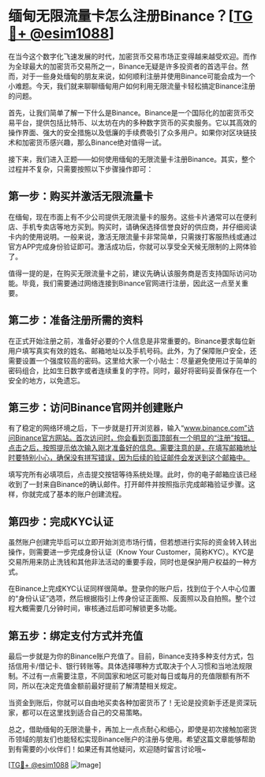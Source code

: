 # 缅甸无限流量卡怎么注册Binance？[[TG💪+ @esim1088](https://t.me/s/esim1088)]

在当今这个数字化飞速发展的时代，加密货币交易市场正变得越来越受欢迎。而作为全球最大的加密货币交易所之一，Binance无疑是许多投资者的首选平台。然而，对于一些身处缅甸的朋友来说，如何顺利注册并使用Binance可能会成为一个小难题。今天，我们就来聊聊缅甸用户如何利用无限流量卡轻松搞定Binance注册的问题。

首先，让我们简单了解一下什么是Binance。Binance是一个国际化的加密货币交易平台，提供包括比特币、以太坊在内的多种数字货币的买卖服务。它以其高效的操作界面、强大的安全措施以及低廉的手续费吸引了众多用户。如果你对区块链技术和加密货币感兴趣，那么Binance绝对值得一试。

接下来，我们进入正题——如何使用缅甸的无限流量卡注册Binance。其实，整个过程并不复杂，只需要按照以下步骤操作即可：

## 第一步：购买并激活无限流量卡

在缅甸，现在市面上有不少公司提供无限流量卡的服务。这些卡片通常可以在便利店、手机专卖店等地方买到。购买时，请确保选择信誉良好的供应商，并仔细阅读卡内的使用说明。一般来说，激活无限流量卡非常简单，只需拨打客服热线或通过官方APP完成身份验证即可。激活成功后，你就可以享受全天候无限制的上网体验了。

值得一提的是，在购买无限流量卡之前，建议先确认该服务商是否支持国际访问功能。毕竟，我们需要通过网络连接到Binance官网进行注册，因此这一点至关重要。

## 第二步：准备注册所需的资料

在正式开始注册之前，准备好必要的个人信息是非常重要的。Binance要求每位新用户填写真实有效的姓名、邮箱地址以及手机号码。此外，为了保障账户安全，还需要设置一个强度较高的密码。这里给大家一个小贴士：尽量避免使用过于简单的密码组合，比如生日数字或者连续重复的字符。同时，最好将密码妥善保存在一个安全的地方，以免遗忘。

## 第三步：访问Binance官网并创建账户

有了稳定的网络环境之后，下一步就是打开浏览器，输入“www.binance.com”访问Binance官方网站。首次访问时，你会看到页面顶部有一个明显的“注册”按钮。点击之后，按照提示依次输入刚才准备好的信息。需要注意的是，在填写邮箱地址时要特别小心，确保没有拼写错误，因为后续的验证邮件会发送到这个邮箱中。

填写完所有必填项后，点击提交按钮等待系统处理。此时，你的电子邮箱应该已经收到了一封来自Binance的确认邮件。打开邮件并按照指示完成邮箱验证步骤。这样，你就完成了基本的账户创建流程。

## 第四步：完成KYC认证

虽然账户创建完毕后可以立即开始浏览市场行情，但若想进行实际的资金转入转出操作，则需要进一步完成身份认证（Know Your Customer，简称KYC）。KYC是交易所用来防止洗钱和其他非法活动的重要手段，同时也是保护用户权益的一种方式。

在Binance上完成KYC认证同样很简单。登录你的账户后，找到位于个人中心位置的“身份认证”选项，然后根据指引上传身份证正面照、反面照以及自拍照。整个过程大概需要几分钟时间，审核通过后即可解锁更多功能。

## 第五步：绑定支付方式并充值

最后一步就是为你的Binance账户充值了。目前，Binance支持多种支付方式，包括信用卡/借记卡、银行转账等。具体选择哪种方式取决于个人习惯和当地法规限制。不过有一点需要注意，不同国家和地区可能对每日或每月的充值限额有所不同，所以在决定充值金额前最好提前了解清楚相关规定。

当资金到账后，你就可以自由地买卖各种加密货币了！无论是投资新手还是资深玩家，都可以在这里找到适合自己的交易策略。

总之，借助缅甸的无限流量卡，再加上一点点耐心和细心，即使是初次接触加密货币领域的朋友们也能轻松实现Binance账户的注册与使用。希望这篇文章能够帮助到有需要的小伙伴们！如果还有其他疑问，欢迎随时留言讨论哦~

[[TG💪+ @esim1088](https://t.me/s/esim1088) ![Image](https://i.postimg.cc/4NQfJmqS/Snipaste-2025-05-13-00-14-12.png)]